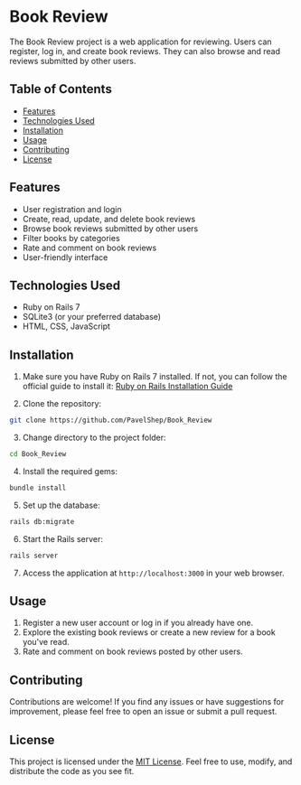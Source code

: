 # Book Review

The Book Review project is a web application for reviewing. Users can register, log in, and create book reviews. They can also browse and read reviews submitted by other users.

## Table of Contents

- [Features](#features)
- [Technologies Used](#technologies-used)
- [Installation](#installation)
- [Usage](#usage)
- [Contributing](#contributing)
- [License](#license)

## Features

- User registration and login
- Create, read, update, and delete book reviews
- Browse book reviews submitted by other users
- Filter books by categories
- Rate and comment on book reviews
- User-friendly interface

## Technologies Used

- Ruby on Rails 7
- SQLite3 (or your preferred database)
- HTML, CSS, JavaScript

## Installation

1. Make sure you have Ruby on Rails 7 installed. If not, you can follow the official guide to install it: [Ruby on Rails Installation Guide](https://guides.rubyonrails.org/getting_started.html#installing-rails)

2. Clone the repository:

```bash
git clone https://github.com/PavelShep/Book_Review
```

3. Change directory to the project folder:

```bash
cd Book_Review
```

4. Install the required gems:

```bash
bundle install
```

5. Set up the database:

```bash
rails db:migrate
```

6. Start the Rails server:

```bash
rails server
```

7. Access the application at `http://localhost:3000` in your web browser.

## Usage

1. Register a new user account or log in if you already have one.
2. Explore the existing book reviews or create a new review for a book you've read.
3. Rate and comment on book reviews posted by other users.

## Contributing

Contributions are welcome! If you find any issues or have suggestions for improvement, please feel free to open an issue or submit a pull request.

## License

This project is licensed under the [MIT License](LICENSE). Feel free to use, modify, and distribute the code as you see fit.